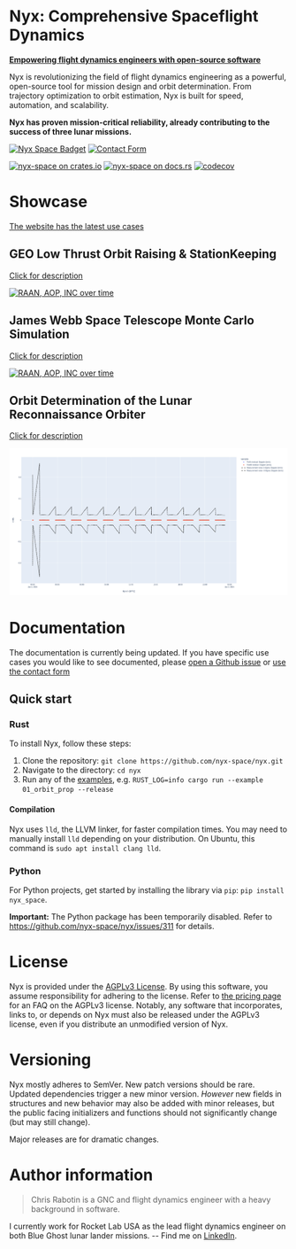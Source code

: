 # Nyx: Comprehensive Spaceflight Dynamics

[**Empowering flight dynamics engineers with open-source software**][website]

Nyx is revolutionizing the field of flight dynamics engineering as a powerful, open-source tool for mission design and orbit determination. From trajectory optimization to orbit estimation, Nyx is built for speed, automation, and scalability.

**Nyx has proven mission-critical reliability, already contributing to the success of three lunar missions.**

[![Nyx Space Badget][nyxspace-image]][website]
[![Contact Form][contact-form-image]][contact]

[![nyx-space on crates.io][cratesio-image]][cratesio]
[![nyx-space on docs.rs][docsrs-image]][docsrs]
[![codecov](https://codecov.io/gh/nyx-space/nyx/graph/badge.svg?token=gEiAvwzwh5)](https://codecov.io/gh/nyx-space/nyx)

# Showcase

[The website has the latest use cases][showcase]

## GEO Low Thrust Orbit Raising & StationKeeping

[Click for description](https://nyxspace.com/nyxspace/showcase/03_geo_analysis/?utm_source=readme-showcase)

[![RAAN, AOP, INC over time](./examples/03_geo_analysis/plots/raise-traj-3d.png)](https://nyxspace.com/nyxspace/showcase/03_geo_analysis/?utm_source=readme-showcase)

## James Webb Space Telescope Monte Carlo Simulation

[Click for description](https://nyxspace.com/nyxspace/showcase/02_jwst_covar_monte_carlo/?utm_source=readme-showcase)

[![RAAN, AOP, INC over time](./examples/02_jwst_covar_monte_carlo/plots/jwst_mc_inc_deg.png)](https://nyxspace.com/nyxspace/showcase/02_jwst_covar_monte_carlo/?utm_source=readme-showcase)

## Orbit Determination of the Lunar Reconnaissance Orbiter

[Click for description](https://nyxspace.com/nyxspace/showcase/04_lro_od/?utm_source=readme-showcase)

[![RAAN, AOP, INC over time](./examples/04_lro_od/plots/doppler-resid.png)](https://nyxspace.com/nyxspace/showcase/04_lro_od/?utm_source=readme-showcase)

# Documentation

The documentation is currently being updated. If you have specific use cases you would like to see documented, please [open a Github issue](https://github.com/nyx-space/nyx/issues/new?assignees=&labels=Documentation&projects=&template=documentation.md&title=) or [use the contact form][contact]

## Quick start

### Rust

To install Nyx, follow these steps:
1. Clone the repository: `git clone https://github.com/nyx-space/nyx.git`
2. Navigate to the directory: `cd nyx`
3. Run any of the [examples](./examples/), e.g. `RUST_LOG=info cargo run --example 01_orbit_prop --release`

#### Compilation

Nyx uses `lld`, the LLVM linker, for faster compilation times. You may need to manually install `lld` depending on your distribution. On Ubuntu, this command is `sudo apt install clang lld`.

### Python

For Python projects, get started by installing the library via `pip`: `pip install nyx_space`.

**Important:** The Python package has been temporarily disabled. Refer to <https://github.com/nyx-space/nyx/issues/311> for details.

# License

Nyx is provided under the [AGPLv3 License](./LICENSE). By using this software, you assume responsibility for adhering to the license. Refer to [the pricing page](https://nyxspace.com/pricing/?utm_source=readme-price) for an FAQ on the AGPLv3 license. Notably, any software that incorporates, links to, or depends on Nyx must also be released under the AGPLv3 license, even if you distribute an unmodified version of Nyx.

# Versioning

Nyx mostly adheres to SemVer. New patch versions should be rare. Updated dependencies trigger a new minor version. _However_ new fields in structures and new behavior may also be added with minor releases, but the public facing initializers and functions should not significantly change (but may still change).

Major releases are for dramatic changes.


[cratesio-image]: https://img.shields.io/crates/v/nyx-space.svg
[cratesio]: https://crates.io/crates/nyx-space
[docsrs-image]: https://docs.rs/nyx-space/badge.svg
[docsrs]: https://rustdoc.nyxspace.com/?utm_source=readme
[contact-form-image]: https://img.shields.io/badge/Nyx_Space-Contact-orange
[contact]: https://7ug5imdtt8v.typeform.com/to/neFvVW3p
[nyxspace-image]: https://img.shields.io/badge/Nyx_Space-Website-orange
[website]: https://nyxspace.com/?utm_source=readme
[showcase]: https://nyxspace.com/nyxspace/showcase/?utm_source=readme

# Author information

> Chris Rabotin is a GNC and flight dynamics engineer with a heavy background in software.

I currently work for Rocket Lab USA as the lead flight dynamics engineer on both Blue Ghost lunar lander missions. -- Find me on [LinkedIn](https://www.linkedin.com/in/chrisrabotin/).
